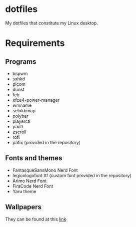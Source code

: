 # dotfiles
My dotfiles that constitute my Linux desktop.

# Requirements
## Programs
- bspwm
- sxhkd
- picom
- dunst
- feh
- xfce4-power-manager
- wmname
- setxkbmap
- polybar
- playerctl
- pactl 
- zscroll
- rofi
- pafix (provided in the repository)

## Fonts and themes
- FantasqueSansMono Nerd Font
- legionlogofont.ttf (custom font provided in the repository)
- Arimo Nerd Font
- FiraCode Nerd Font
- Yaru theme

## Wallpapers
They can be found at this [link](https://gitlab.com/dwt1/wallpapers)

